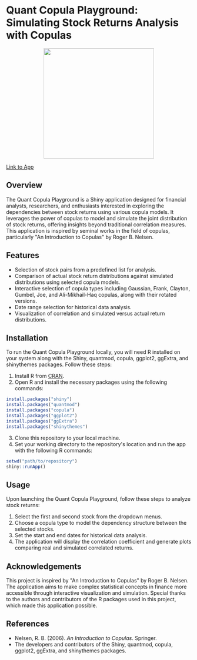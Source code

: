 # Quant Copula Playground: Simulating Stock Returns Analysis with Copulas
<div align="center">
  <a href="https://freakonometrics.hypotheses.org/files/2010/10/copula-density-proj_m-300x188.jpg">
    <img src="https://freakonometrics.hypotheses.org/files/2010/10/copula-density-proj_m-300x188.jpg" alt="" width="300" height="300">
  </a>
</div>

[Link to App](https://maxmlang.shinyapps.io/copula-playground/)
## Overview

The Quant Copula Playground is a Shiny application designed for financial analysts, researchers, and enthusiasts interested in exploring the dependencies between stock returns using various copula models. It leverages the power of copulas to model and simulate the joint distribution of stock returns, offering insights beyond traditional correlation measures. This application is inspired by seminal works in the field of copulas, particularly "An Introduction to Copulas" by Roger B. Nelsen.

## Features

- Selection of stock pairs from a predefined list for analysis.
- Comparison of actual stock return distributions against simulated distributions using selected copula models.
- Interactive selection of copula types including Gaussian, Frank, Clayton, Gumbel, Joe, and Ali-Mikhail-Haq copulas, along with their rotated versions.
- Date range selection for historical data analysis.
- Visualization of correlation and simulated versus actual return distributions.

## Installation

To run the Quant Copula Playground locally, you will need R installed on your system along with the Shiny, quantmod, copula, ggplot2, ggExtra, and shinythemes packages. Follow these steps:

1. Install R from [CRAN](https://cran.r-project.org/).
2. Open R and install the necessary packages using the following commands:

```r
install.packages("shiny")
install.packages("quantmod")
install.packages("copula")
install.packages("ggplot2")
install.packages("ggExtra")
install.packages("shinythemes")
```

3. Clone this repository to your local machine.
4. Set your working directory to the repository's location and run the app with the following R commands:

```r
setwd("path/to/repository")
shiny::runApp()
```

## Usage

Upon launching the Quant Copula Playground, follow these steps to analyze stock returns:

1. Select the first and second stock from the dropdown menus.
2. Choose a copula type to model the dependency structure between the selected stocks.
3. Set the start and end dates for historical data analysis.
4. The application will display the correlation coefficient and generate plots comparing real and simulated correlated returns.

## Acknowledgements

This project is inspired by "An Introduction to Copulas" by Roger B. Nelsen. The application aims to make complex statistical concepts in finance more accessible through interactive visualization and simulation. Special thanks to the authors and contributors of the R packages used in this project, which made this application possible.

## References

- Nelsen, R. B. (2006). *An Introduction to Copulas*. Springer.
- The developers and contributors of the Shiny, quantmod, copula, ggplot2, ggExtra, and shinythemes packages.
